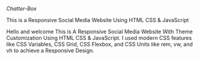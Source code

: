 *Chatter-Box*

This is a Responsive Social Media Website Using HTML CSS & JavaScript

Hello and welcome This is A Responsive Social Media Website With Theme Customization Using HTML CSS & JavaScript. I used modern CSS features like CSS Variables, CSS Grid, CSS Flexbox, and CSS Units like rem, vw, and vh to achieve a Responsive Design.
